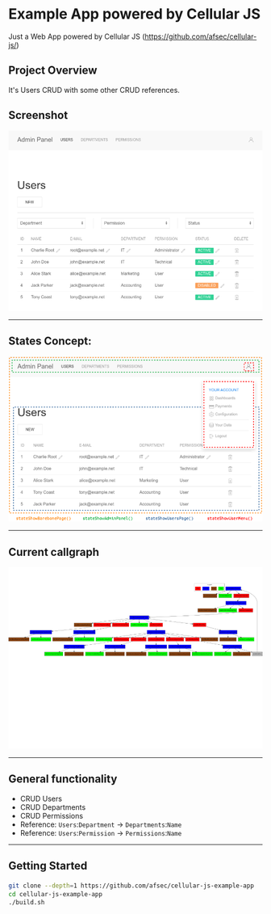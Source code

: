 #  Example App powered by Cellular JS

Just a Web App powered by Cellular JS (https://github.com/afsec/cellular-js/)

## Project Overview

It's Users CRUD with some other CRUD references.


## Screenshot
![Screenshot](/docs/00-app-screenshot.png?raw=true)

---

## States Concept:

![States Concept](/docs/01-state-showuserspage.png?raw=true)

---

## Current callgraph

![Current Callgraph](/docs/02-callgraph.png?raw=true)

---

## General functionality

- CRUD Users
- CRUD Departments
- CRUD Permissions
- Reference: `Users`:`Department` -> `Departments`:`Name`
- Reference: `Users`:`Permission` -> `Permissions`:`Name`

---

## Getting Started

```sh
git clone --depth=1 https://github.com/afsec/cellular-js-example-app
cd cellular-js-example-app
./build.sh
```
